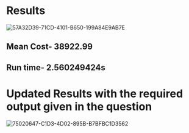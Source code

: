 # Results
![57A32D39-71CD-4101-B650-199A84E9AB7E](https://github.com/user-attachments/assets/2d1bc0ee-4759-4dfd-afb0-533a41b4e0f4)

## Mean Cost- 38922.99
## Run time- 2.560249424s

# Updated  Results with the required output given in the question

![75020647-C1D3-4D02-895B-B7BFBC1D3562](https://github.com/user-attachments/assets/a7742057-a150-4ecc-87a9-54b51e357fe8)
